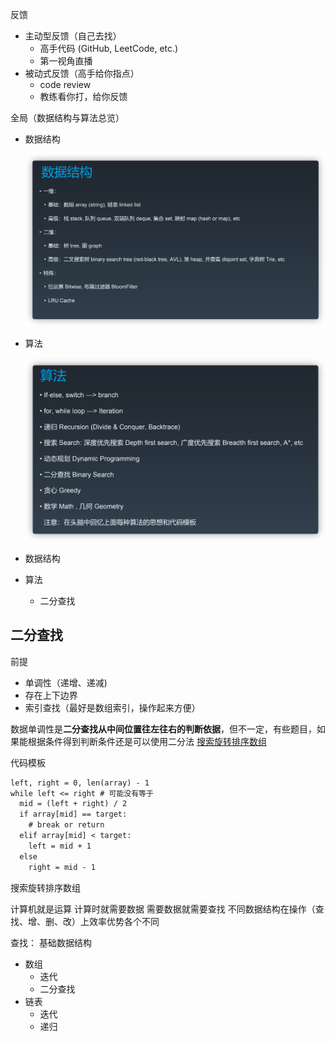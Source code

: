 







反馈

- 主动型反馈（自己去找）
  - 高手代码 (GitHub, LeetCode, etc.)
  - 第一视角直播
- 被动式反馈（高手给你指点）
  - code review
  - 教练看你打，给你反馈







全局（数据结构与算法总览）

- 数据结构

  <img src="${images}/image-20210326000013315.png" alt="image-20210326000013315" style="zoom: 67%;" />

- 算法

  <img src="${images}/image-20210326000114352.png" alt="image-20210326000114352" style="zoom:67%;" />

- 数据结构
- 算法
  - 二分查找


## 二分查找

前提

- 单调性（递增、递减)
- 存在上下边界
- 索引查找（最好是数组索引，操作起来方便）

数据单调性是**二分查找从中间位置往左往右的判断依据**，但不一定，有些题目，如果能根据条件得到判断条件还是可以使用二分法
[搜索旋转排序数组](https://leetcode-cn.com/problems/search-in-rotated-sorted-array/)

代码模板

```txt
left, right = 0, len(array) - 1
while left <= right # 可能没有等于
  mid = (left + right) / 2
  if array[mid] == target:
    # break or return 
  elif array[mid] < target:
    left = mid + 1
  else 
    right = mid - 1
```



搜索旋转排序数组


计算机就是运算
计算时就需要数据
需要数据就需要查找
不同数据结构在操作（查找、增、删、改）上效率优势各个不同

查找：
基础数据结构
- 数组
  - 迭代
  - 二分查找
- 链表
  - 迭代
  - 递归